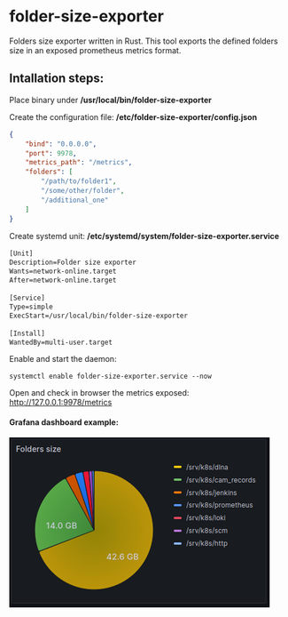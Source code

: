 # folder-size-exporter
Folders size exporter written in Rust. This tool exports the defined folders size in an exposed prometheus metrics format.

## Intallation steps:

Place binary under __/usr/local/bin/folder-size-exporter__


Create the configuration file: __/etc/folder-size-exporter/config.json__
```json
{
    "bind": "0.0.0.0",
    "port": 9978,
    "metrics_path": "/metrics",
    "folders": [
        "/path/to/folder1",
        "/some/other/folder",
        "/additional_one"
    ]
}
```

Create systemd unit: __/etc/systemd/system/folder-size-exporter.service__
```shell
[Unit]
Description=Folder size exporter
Wants=network-online.target
After=network-online.target

[Service]
Type=simple
ExecStart=/usr/local/bin/folder-size-exporter

[Install]
WantedBy=multi-user.target
```

Enable and start the daemon:
```shell
systemctl enable folder-size-exporter.service --now
```

Open and check in browser the metrics exposed: http://127.0.0.1:9978/metrics


#### Grafana dashboard example:
![img](screenshots/grafana_example.png "Grafana example")